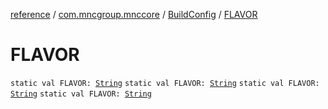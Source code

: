 [reference](../../index.md) / [com.mncgroup.mnccore](../index.md) / [BuildConfig](index.md) / [FLAVOR](./-f-l-a-v-o-r.md)

# FLAVOR

`static val FLAVOR: `[`String`](https://kotlinlang.org/api/latest/jvm/stdlib/kotlin/-string/index.html)
`static val FLAVOR: `[`String`](https://kotlinlang.org/api/latest/jvm/stdlib/kotlin/-string/index.html)
`static val FLAVOR: `[`String`](https://kotlinlang.org/api/latest/jvm/stdlib/kotlin/-string/index.html)
`static val FLAVOR: `[`String`](https://kotlinlang.org/api/latest/jvm/stdlib/kotlin/-string/index.html)